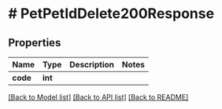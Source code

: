 # # PetPetIdDelete200Response

## Properties

Name | Type | Description | Notes
------------ | ------------- | ------------- | -------------
**code** | **int** |  |

[[Back to Model list]](../../README.md#models) [[Back to API list]](../../README.md#endpoints) [[Back to README]](../../README.md)
